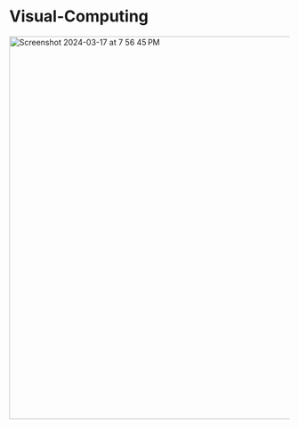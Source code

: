 # Visual-Computing

<img width="687" alt="Screenshot 2024-03-17 at 7 56 45 PM" src="https://github.com/dimolinas/Visual-Computing/assets/55567041/71ef6ca6-b763-4cf7-811d-b2f1c60e02f6">
